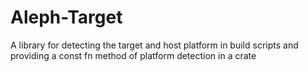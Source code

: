 # Aleph-Target

A library for detecting the target and host platform in build scripts and providing a const fn
method of platform detection in a crate